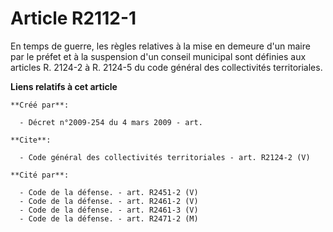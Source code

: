 # Article R2112-1

En temps de guerre, les règles relatives à la mise en demeure d'un maire par le préfet et à la suspension d'un conseil
municipal sont définies aux articles R. 2124-2 à R. 2124-5 du code général des collectivités territoriales.

**Liens relatifs à cet article**

	**Créé par**:

	  - Décret n°2009-254 du 4 mars 2009 - art.

	**Cite**:

	  - Code général des collectivités territoriales - art. R2124-2 (V)

	**Cité par**:

	  - Code de la défense. - art. R2451-2 (V)
	  - Code de la défense. - art. R2461-2 (V)
	  - Code de la défense. - art. R2461-3 (V)
	  - Code de la défense. - art. R2471-2 (M)
